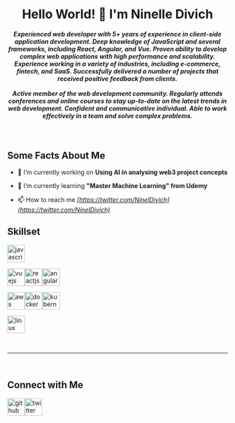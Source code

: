 <h1 align="center">Hello World! 👋 I'm Ninelle Divich</h1>

<h5 align="center">Experienced web developer with 5+ years of experience in client-side application development. Deep knowledge of JavaScript and several frameworks, including React, Angular, and Vue. Proven ability to develop complex web applications with high performance and scalability. Experience working in a variety of industries, including e-commerce, fintech, and SaaS. Successfully delivered a number of projects that received positive feedback from clients.
<br>
<br>
Active member of the web development community. Regularly attends conferences and online courses to stay up-to-date on the latest trends in web development. Confident and communicative individual. Able to work effectively in a team and solve complex problems.</h5><br>

<h2 align="left">Some Facts About Me</h2>

- 🔭 I’m currently working on **Using AI in analysing web3 project concepts**

- 🌱 I’m currently learning **"Master Machine Learning" from Udemy**

- 📫 How to reach me *[https://twitter.com/NinelDivich](https://twitter.com/NinelDivich)*

<h2 align="left">Skillset</h2>

<p align='left'><img src="https://raw.githubusercontent.com/ryantusi/Github_Profile_README_Generator/main/src/images/icons/ProgrammingLanguages/javascript.svg" width='40' height='40' title='javascript'/></p>
<p align='left'><img src="https://raw.githubusercontent.com/ryantusi/Github_Profile_README_Generator/main/src/images/icons/FrontendDevelopment/vuejs.svg" width='40' height='40' title='vuejs'/><img src="https://raw.githubusercontent.com/ryantusi/Github_Profile_README_Generator/main/src/images/icons/FrontendDevelopment/reactjs.svg" width='40' height='40' title='reactjs'/><img src="https://raw.githubusercontent.com/ryantusi/Github_Profile_README_Generator/main/src/images/icons/FrontendDevelopment/angularjs.svg" width='40' height='40' title='angularjs'/></p>
<p align='left'><img src="https://raw.githubusercontent.com/ryantusi/Github_Profile_README_Generator/main/src/images/icons/Devops/aws.svg" width='40' height='40' title='aws'/><img src="https://raw.githubusercontent.com/ryantusi/Github_Profile_README_Generator/main/src/images/icons/Devops/docker.svg" width='40' height='40' title='docker'/><img src="https://raw.githubusercontent.com/ryantusi/Github_Profile_README_Generator/main/src/images/icons/Devops/kubernetes.svg" width='40' height='40' title='kubernetes'/></p>
<p align='left'><img src="https://raw.githubusercontent.com/ryantusi/Github_Profile_README_Generator/main/src/images/icons/Other/linux.svg" width='40' height='40' title='linux'/></p>

<br><hr><br>

<h2 align="left">Connect with Me</h2>

<p align='left'><a href="https://github.com/nineldivich"><img src="https://raw.githubusercontent.com/ryantusi/Github_Profile_README_Generator/main/src/images/icons/Social/github.svg" width="40" height='40' title="github"/></a><a href="https://twitter.com/NinelDivich"><img src="https://raw.githubusercontent.com/ryantusi/Github_Profile_README_Generator/main/src/images/icons/Social/twitter.svg" width="40" height='40' title="twitter"/></a></p>
